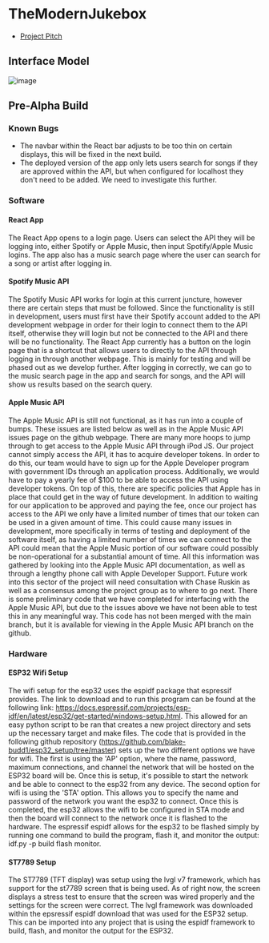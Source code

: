 # TheModernJukebox

- [Project Pitch](https://drive.google.com/file/d/1aa3IiDKp-Ap4I-m9czUQ7GLiG4GO3_Lz/view)

## Interface Model
![image](https://github.com/rileycleavenger/TheModernJukebox/assets/73538882/d8f6f1e4-c460-4fd4-9944-4bfd59a72c38)

## Pre-Alpha Build
### Known Bugs
- The navbar within the React bar adjusts to be too thin on certain displays, this will be fixed in the next build.
- The deployed version of the app only lets users search for songs if they are approved within the API, but when configured for localhost they don't need to be added. We need to investigate this further.

### Software
#### React App
The React App opens to a login page. Users can select the API they will be logging into, either Spotify or Apple Music, then input Spotify/Apple Music logins.
The app also has a music search page where the user can search for a song or artist after logging in.
#### Spotify Music API
The Spotify Music API works for login at this current juncture, however there are certain steps that must be followed. Since the functionality is still in development, users must first have their Spotify account added to the API development webpage in order for their login to connect them to the API itself, otherwise they will login but not be connected to the API and there will be no functionality.
The React App currently has a button on the login page that is a shortcut that allows users to directly to the API through logging in through another webpage. This is mainly for testing and will be phased out as we develop further.
After logging in correctly, we can go to the music search page in the app and search for songs, and the API will show us results based on the search query.
#### Apple Music API
The Apple Music API is still not functional, as it has run into a couple of bumps. These issues are listed below as well as in the Apple Music API issues page on the github webpage.
There are many more hoops to jump through to get access to the Apple Music API through iPod JS. Our project cannot simply access the API, it has to acquire developer tokens. In order to do this, our team would have to sign up for the Apple Developer program with government IDs through an application process. Additionally, we would have to pay a yearly fee of $100 to be able to access the API using developer tokens.
On top of this, there are specific policies that Apple has in place that could get in the way of future development. In addition to waiting for our application to be approved and paying the fee, once our project has access to the API we only have a limited number of times that our token can be used in a given amount of time. This could cause many issues in development, more specifically in terms of testing and deployment of the software itself, as having a limited number of times we can connect to the API could mean that the Apple Music portion of our software could possibly be non-operational for a substantial amount of time.
All this information was gathered by looking into the Apple Music API documentation, as well as through a lengthy phone call with Apple Developer Support. Future work into this sector of the project will need consultation with Chase Ruskin as well as a consensus among the project group as to where to go next.
There is some preliminary code that we have completed for interfacing with the Apple Music API, but due to the issues above we have not been able to test this in any meaningful way. This code has not been merged with the main branch, but it is available for viewing in the Apple Music API branch on the github.
### Hardware
#### ESP32 Wifi Setup
The wifi setup for the esp32 uses the espidf package that espressif provides. The link to download and to run this program can be found at the following link: https://docs.espressif.com/projects/esp-idf/en/latest/esp32/get-started/windows-setup.html. 
This allowed for an easy python script to be ran that creates a new project directory and sets up the necessary target and make files. 
The code that is provided in the following github repository (https://github.com/blake-budd1/esp32_setup/tree/master) sets up the two different options we have for wifi. The first is using the 'AP' option, where the name, password, maximum connections, and channel the network that will be hosted on the ESP32 board will be. Once this is setup, it's possible to start the network and be able to connect to the esp32 from any device. 
The second option for wifi is using the 'STA' option. This allows you to specify the name and password of the network you want the esp32 to connect. Once this is completed, the esp32 allows the wifi to be configured in STA mode and then the board will connect to the network once it is flashed to the hardware. 
The espressif espidf allows for the esp32 to be flashed simply by running one command to build the program, flash it, and monitor the output: idf.py -p <com port> build flash monitor.

#### ST7789 Setup
The ST7789 (TFT display) was setup using the lvgl v7 framework, which has support for the st7789 screen that is being used. As of right now, the screen displays a stress test to ensure that the screen was wired properly and the settings for the screen were correct. The lvgl framework was downloaded within the epsressif espidf download that was used for the ESP32 setup. This can be imported into any project that is using the espidf framework to build, flash, and monitor the output for the ESP32. 
